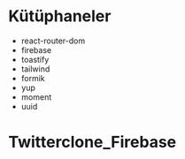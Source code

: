 # Kütüphaneler

- react-router-dom
- firebase
- toastify
- tailwind
- formik
- yup
- moment
- uuid
# Twitterclone_Firebase
